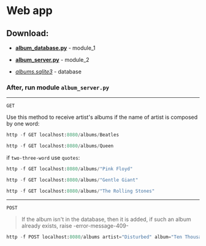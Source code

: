 # Web app

## Download:

- [**album_database.py**](https://github.com/victortemnov/music-album/blob/master/album_database.py) - module_1

- [**album_server.py**](https://github.com/victortemnov/music-album/blob/master/album_server.py) - module_2

- [*albums.sqlite3*](https://drive.google.com/file/d/1KHKrio-StI9jVIVgJH1EKaObpAFzRx25/view)  - database

### After, run module `album_server.py`

---

`GET`

<p>Use this method to receive artist's albums
if the name of artist is composed by one word:<p>

```python
http -f GET localhost:8080/albums/Beatles
```

```python
http -f GET localhost:8080/albums/Queen
```

if `two-three-word` use `quotes`:

```python
http -f GET localhost:8080/albums/"Pink Floyd"
```

```python
http -f GET localhost:8080/albums/"Gentle Giant"
```

```python
http -f GET localhost:8080/albums/"The Rolling Stones"
```

---

`POST`

> If the album isn't in the database, then it is added, if such an album already exists, raise -error-message-409-

```python
http -f POST localhost:8080/albums artist="Disturbed" album="Ten Thousand Fists" genre="Alternative" year="2005"
```
